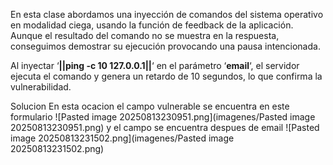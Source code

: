 En esta clase abordamos una inyección de comandos del sistema operativo en modalidad ciega, usando la función de feedback de la aplicación. Aunque el resultado del comando no se muestra en la respuesta, conseguimos demostrar su ejecución provocando una pausa intencionada.

Al inyectar ‘**||ping -c 10 127.0.0.1||**‘ en el parámetro ‘**email**‘, el servidor ejecuta el comando y genera un retardo de 10 segundos, lo que confirma la vulnerabilidad.

Solucion
En esta ocacion el campo vulnerable se encuentra en este formulario
![Pasted image 20250813230951.png](imagenes/Pasted image 20250813230951.png)
y el campo se encuentra despues de email
![Pasted image 20250813231502.png](imagenes/Pasted image 20250813231502.png)